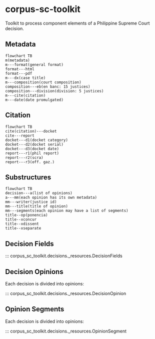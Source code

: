 # corpus-sc-toolkit

Toolkit to process component elements of a Philippine Supreme Court decision.

## Metadata

```mermaid
flowchart TB
m(metadata)
m---format(general format)
format---html
format---pdf
m---dx(case title)
m---composition(court composition)
composition---eb(en banc: 15 justices)
composition---division(division: 5 justices)
m---cite(citation)
m---date(date promulgated)
```

## Citation

```mermaid
flowchart TB
cite(citation)---docket
cite---report
docket---d1(docket category)
docket---d2(docket serial)
docket---d3(docket date)
report---r1(phil report)
report---r2(scra)
report---r3(off. gaz.)
```

## Substructures

```mermaid
flowchart TB
decision---a(list of opinions)
a---mm(each opinion has its own metadata)
mm---writer(justice id)
mm---title(title of opinion)
mm---segments(each opinion may have a list of segments)
title--op(ponencia)
title--xconcur
title--xdissent
title--xseparate

```

## Decision Fields

::: corpus_sc_toolkit.decisions._resources.DecisionFields

## Decision Opinions

Each decision is divided into opinions:

::: corpus_sc_toolkit.decisions._resources.DecisionOpinion

## Opinion Segments

Each decision is divided into opinions:

::: corpus_sc_toolkit.decisions._resources.OpinionSegment
